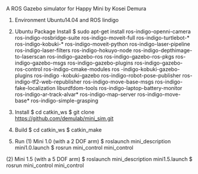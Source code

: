 A ROS Gazebo simulator for Happy Mini by Kosei Demura

1. Environment
   Ubuntu14.04 and ROS Iindigo

2. Ubuntu Package Install
   $ sudo apt-get install ros-indigo-openni-camera ros-indigo-rosbridge-suite ros-indigo-moveit-full ros-indigo-turtlebot-* ros-indigo-kobuki-* ros-indigo-moveit-python ros-indigo-laser-pipeline ros-indigo-laser-filters ros-indigo-hokuyo-node ros-indigo-depthimage-to-laserscan ros-indigo-gazebo-ros ros-indigo-gazebo-ros-pkgs ros-indigo-gazebo-msgs ros-indigo-gazebo-plugins 
   ros-indigo-gazebo-ros-control ros-indigo-cmake-modules ros -indigo-kobuki-gazebo-plugins ros-indigo -kobuki-gazebo ros-indigo-robot-pose-publisher ros-indigo-tf2-web-republisher ros-indigo-move-base-msgs ros-indigo-fake-localization liburdfdom-tools ros-indigo-laptop-battery-monitor ros-indigo-ar-track-alvar* ros-indigo-map-server ros-indigo-move-base* ros-indigo-simple-grasping 

3. Install
   $ cd catkin_ws
   $ git clone https://github.com/demulab/mini_sim.git

4. Build
   $ cd catkin_ws
   $ catkin_make

5. Run
(1) Mini 1.0 (with a 2 DOF arm)
   $ roslaunch mini_description mini1.0.launch
   $ rosrun mini_control mini_control

(2) Mini 1.5 (with a 5 DOF arm)
   $ roslaunch mini_description mini1.5.launch
   $ rosrun mini_control mini_control

